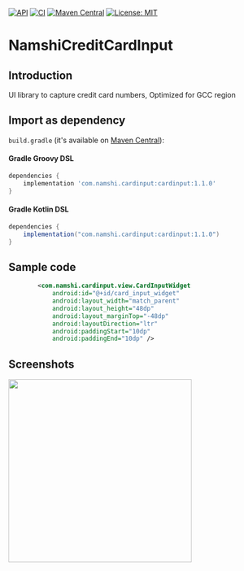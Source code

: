 [![API](https://img.shields.io/badge/API-21%2B-brightgreen.svg?style=flat)](https://android-arsenal.com/api?level=21)
[![CI](https://github.com/namshi/NamshiCreditCardInput/actions/workflows/build.yml/badge.svg?branch=main)](https://github.com/namshi/NamshiCreditCardInput/actions/workflows/build.yml)
[![Maven Central](https://img.shields.io/maven-central/v/com.namshi.cardinput/cardinput.svg?label=Maven%20Central)](https://search.maven.org/search?q=g:%22com.namshi.cardinput%22%20AND%20a:%22cardinput%22)
[![License: MIT](https://img.shields.io/badge/License-MIT-yellow.svg)](https://opensource.org/licenses/MIT)


# NamshiCreditCardInput
## Introduction
UI library to capture credit card numbers, Optimized for GCC region
## Import as dependency

`build.gradle` (it's available on [Maven Central](https://search.maven.org/artifact/com.namshi.cardinput/cardinput)):

#### Gradle Groovy DSL

```gradle
dependencies {
    implementation 'com.namshi.cardinput:cardinput:1.1.0'
}
```

#### Gradle Kotlin DSL

```gradle
dependencies {
    implementation("com.namshi.cardinput:cardinput:1.1.0")
}
```

## Sample code

```xml
        <com.namshi.cardinput.view.CardInputWidget
            android:id="@+id/card_input_widget"
            android:layout_width="match_parent"
            android:layout_height="48dp"
            android:layout_marginTop="-48dp"
            android:layoutDirection="ltr"
            android:paddingStart="10dp"
            android:paddingEnd="10dp" />
```

## Screenshots

<img width="360" src="https://user-images.githubusercontent.com/51527050/118616292-9d990b00-b7d2-11eb-865e-4733021cf5d4.gif"/>



